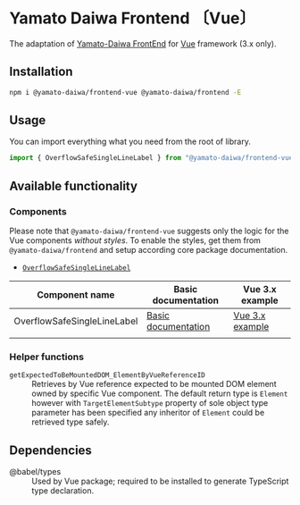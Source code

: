 # Yamato Daiwa Frontend 〔Vue〕

The adaptation of [Yamato-Daiwa FrontEnd](https://github.com/TokugawaTakeshi/Yamato-Daiwa-Frontend) for [Vue](https://vuejs.org/index.html) framework (3.x only).


## Installation

```bash
npm i @yamato-daiwa/frontend-vue @yamato-daiwa/frontend -E
```


## Usage

You can import everything what you need from the root of library.

```typescript
import { OverflowSafeSingleLineLabel } from "@yamato-daiwa/frontend-vue";
```


## Available functionality

### Components

Please note that `@yamato-daiwa/frontend-vue` suggests only the logic for the Vue components *without styles*. 
To enable the styles, get them from `@yamato-daiwa/frontend` and setup according core package documentation.

* [`OverflowSafeSingleLineLabel`](https://github.com/TokugawaTakeshi/Yamato-Daiwa-Frontend/blob/master/CoreLibrary/Package/Documentation/Components/OverflowSafeSingleLineLabel/OverflowSafeSingleLineLabel.md)


| Component name              | Basic documentation                                                                                                                                                                                 | Vue 3.x example                                      |
|-----------------------------|-----------------------------------------------------------------------------------------------------------------------------------------------------------------------------------------------------|------------------------------------------------------|
| OverflowSafeSingleLineLabel | [Basic documentation](https://github.com/TokugawaTakeshi/Yamato-Daiwa-Frontend/blob/master/CoreLibrary/Package/Documentation/Components/OverflowSafeSingleLineLabel/OverflowSafeSingleLineLabel.md) | [Vue 3.x example](Tests/OverflowSafeSingleLineLabel) |
|                             |                                                                                                                                                                                                     |                                                      |


### Helper functions

<dl>

  <dt><code>getExpectedToBeMountedDOM_ElementByVueReferenceID</code></dt>
  <dd>
    Retrieves by Vue reference expected to be mounted DOM element owned by specific Vue component.
    The default return type is <code>Element</code> however with <code>TargetElementSubtype</code> property
      of sole object type parameter has been specified any inheritor of <code>Element</code> could be retrieved
      type safely.
  </dd>

</dl>


## Dependencies

<dl>

  <dt>@babel/types</dt>
  <dd>Used by Vue package; required to be installed to generate TypeScript type declaration.</dd>

</dl>
